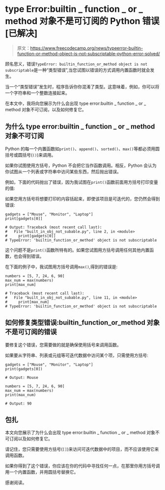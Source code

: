 # type Error:builtin _ function _ or _ method 对象不是可订阅的 Python 错误[已解决]

> 原文：<https://www.freecodecamp.org/news/typeerror-builtin-function-or-method-object-is-not-subscriptable-python-error-solved/>

顾名思义，错误`TypeError: builtin_function_or_method object is not subscriptable`是一种“类型错误”,当您试图以错误的方式调用内置函数时就会发生。

当一个“类型错误”发生时，程序告诉你你混淆了类型。这意味着，例如，你可以将一个字符串和一个整数连接起来。

在本文中，我将向您展示为什么会出现 type error:builtin _ function _ or _ method 对象不可订阅，以及如何修复它。

## 为什么 type error:builtin _ function _ or _ method 对象不可订阅

Python 的每一个内置函数如`print()`、`append()`、`sorted()`、`max()`等都必须用圆括号或圆括号(`()`)来调用。

如果你试图使用方括号，Python 不会把它当作函数调用。相反，Python 会认为你试图从一个列表或字符串中访问某些东西，然后抛出错误。

例如，下面的代码抛出了错误，因为我试图在`print()`函数前面用方括号打印变量的值:

如果您用方括号将想要打印的内容括起来，即使该项目是可迭代的，您仍然会得到错误:

```
gadgets = ["Mouse", "Monitor", "Laptop"]
print[gadgets[0]]

# Output: Traceback (most recent call last):
#   File "built_in_obj_not_subable.py", line 2, in <module>
#     print[gadgets[0]]
# TypeError: 'builtin_function_or_method' object is not subscriptable 
```

这个问题不是`print()`函数所特有的。如果您试图用方括号调用任何其他内置函数，也会得到错误。

在下面的例子中，我试图用方括号调用`max()`,得到的错误是:

```
numbers = [5, 7, 24, 6, 90]
max_num = max(numbers)
print[max_num]

# Traceback (most recent call last):
#   File "built_in_obj_not_subable.py", line 11, in <module>
#     print[max_num]
# TypeError: 'builtin_function_or_method' object is not subscriptable 
```

## 如何修复类型错误:builtin_function_or_method 对象不是可订阅的错误

要修复这个错误，您需要做的就是确保使用括号来调用函数。

如果要从字符串、列表或元组等可迭代数据中访问某个项，只需使用方括号:

```
gadgets = ["Mouse", "Monitor", "Laptop"]
print(gadgets[0])

# Output: Mouse 
```

```
numbers = [5, 7, 24, 6, 90]
max_num = max(numbers)
print(max_num)

# Output: 90 
```

## 包扎

本文向您展示了为什么会出现 type error:builtin _ function _ or _ method 对象不可订阅以及如何修复它。

请记住，您只需要使用方括号(`[]`)来访问可迭代数据中的项目，而不应该使用它来调用函数。

如果你得到了这个错误，你应该在你的代码中寻找任何一点，在那里你用方括号调用一个内置函数，并用圆括号替换它。

感谢阅读。